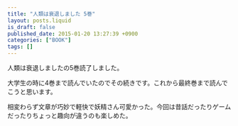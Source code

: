 ```yaml
---
title: "人類は衰退しました 5巻"
layout: posts.liquid
is_draft: false
published_date: 2015-01-20 13:27:39 +0900
categories: ["BOOK"]
tags: []
---
```


人類は衰退しましたの5巻読了しました。

大学生の時に4巻まで読んでいたのでその続きです。これから最終巻まで読んでこうと思います。

相変わらず文章が巧妙で軽快で妖精さん可愛かった。今回は昔話だったりゲームだったりちょっと趣向が違うのも楽しめた。


